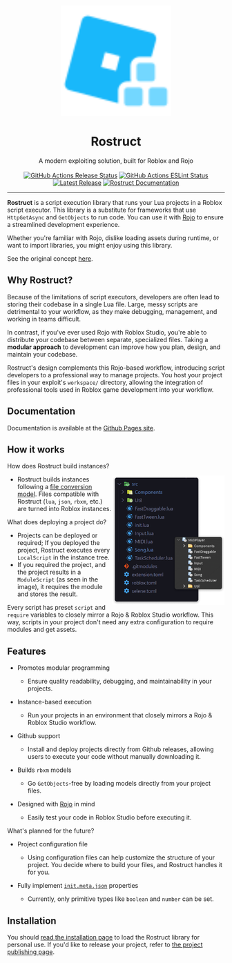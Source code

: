 <div align="center">
	<a href="https://richie0866.github.io/Rostruct"><img src="img/Rostruct.svg" alt="Rostruct logo" width="256"></img></a>
	<h1>Rostruct</h1>
	A modern exploiting solution, built for Roblox and Rojo
	<br><br>
	<a href="https://github.com/richie0866/Rostruct/actions/workflows/release.yml"><img src="https://github.com/richie0866/Rostruct/actions/workflows/release.yml/badge.svg" alt="GitHub Actions Release Status" /></a>
	<a href="https://github.com/richie0866/Rostruct/actions/workflows/eslint.yml"><img src="https://github.com/richie0866/Rostruct/actions/workflows/eslint.yml/badge.svg" alt="GitHub Actions ESLint Status" /></a>
	<a href="https://github.com/richie0866/Rostruct/releases/latest"><img src="https://img.shields.io/github/v/release/richie0866/Rostruct?include_prereleases" alt="Latest Release" /></a>
	<a href="https://richie0866.github.io/Rostruct"><img src="https://img.shields.io/badge/docs-website-blue.svg" alt="Rostruct Documentation" /></a>
</div>

---

**Rostruct** is a script execution library that runs your Lua projects in a Roblox script executor. This library is a substitute for frameworks that use `HttpGetAsync` and `GetObjects` to run code. You can use it with [Rojo](https://rojo.space/) to ensure a streamlined development experience.

Whether you're familiar with Rojo, dislike loading assets during runtime, or want to import libraries, you might enjoy using this library. 

See the original concept [here](https://v3rmillion.net/showthread.php?tid=1081675).

## Why Rostruct?
Because of the limitations of script executors, developers are often lead to storing their codebase in a single Lua file. Large, messy scripts are detrimental to your workflow, as they make debugging, management, and working in teams difficult.

In contrast, if you've ever used Rojo with Roblox Studio, you're able to distribute your codebase between separate, specialized files. Taking a **modular approach** to development can improve how you plan, design, and maintain your codebase.

Rostruct's design complements this Rojo-based workflow, introducing script developers to a professional way to manage projects. You host your project files in your exploit's `workspace/` directory, allowing the integration of professional tools used in Roblox game development into your workflow.

## Documentation
Documentation is available at the [Github Pages site](https://richie0866.github.io/Rostruct).

## How it works
How does Rostruct build instances?

<img src="img/example-vscode-and-roblox.png" align="right"
     alt="Rostruct Build Example" height="300">

* Rostruct builds instances following a [file conversion model](https://richie0866.github.io/Rostruct/reference/file-conversion/). Files compatible with Rostruct (`lua`, `json`, `rbxm`, etc.) are turned into Roblox instances.

What does deploying a project do?

* Projects can be deployed or required; If you deployed the project, Rostruct executes every `LocalScript` in the instance tree.
* If you required the project, and the project results in a `ModuleScript` (as seen in the image), it requires the module and stores the result.

Every script has preset `script` and `require` variables to closely mirror a Rojo & Roblox Studio workflow. This way, scripts in your project don't need any extra configuration to require modules and get assets.

## Features
* Promotes modular programming
  * Ensure quality readability, debugging, and maintainability in your projects.

* Instance-based execution
  * Run your projects in an environment that closely mirrors a Rojo & Roblox Studio workflow.

* Github support
  * Install and deploy projects directly from Github releases, allowing users to execute your code without manually downloading it.

* Builds `rbxm` models
  * Go `GetObjects`-free by loading models directly from your project files.

* Designed with [Rojo](https://github.com/rojo-rbx/rojo#readme) in mind
  * Easily test your code in Roblox Studio before executing it.

What's planned for the future?
* Project configuration file
  * Using configuration files can help customize the structure of your project. You decide where to build your files, and Rostruct handles it for you. 

* Fully implement [`init.meta.json`](https://rojo.space/docs/6.x/sync-details/#meta-files) properties
  * Currently, only primitive types like `boolean` and `number` can be set.

## Installation
You should [read the installation page](https://richie0866.github.io/Rostruct/getting-started/installation/) to load the Rostruct library for personal use. If you'd like to release your project, refer to [the project publishing page](https://richie0866.github.io/Rostruct/getting-started/publishing-your-project/).

